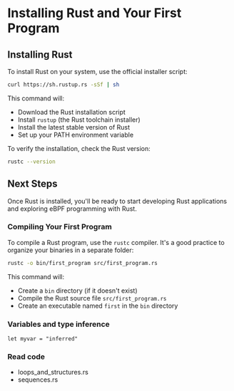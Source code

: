 # Installing Rust and Your First Program

## Installing Rust

To install Rust on your system, use the official installer script:

```bash
curl https://sh.rustup.rs -sSf | sh
```

This command will:

- Download the Rust installation script
- Install `rustup` (the Rust toolchain installer)
- Install the latest stable version of Rust
- Set up your PATH environment variable

To verify the installation, check the Rust version:

```bash
rustc --version
```

## Next Steps

Once Rust is installed, you'll be ready to start developing Rust applications and exploring eBPF programming with Rust.

### Compiling Your First Program

To compile a Rust program, use the `rustc` compiler. It's a good practice to organize your binaries in a separate folder:

```bash
rustc -o bin/first_program src/first_program.rs
```

This command will:

- Create a `bin` directory (if it doesn't exist)
- Compile the Rust source file `src/first_program.rs`
- Create an executable named `first` in the `bin` directory

### Variables and type inference

`let myvar = "inferred"`

### Read code

- loops_and_structures.rs
- sequences.rs
